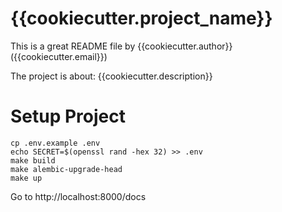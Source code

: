 # {{cookiecutter.project_name}}
This is a great README file by {{cookiecutter.author}} ({{cookiecutter.email}})

The project is about:
{{cookiecutter.description}}

# Setup Project

```
cp .env.example .env
echo SECRET=$(openssl rand -hex 32) >> .env
make build
make alembic-upgrade-head
make up
```

Go to http://localhost:8000/docs
